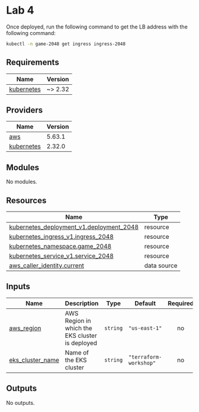 # Lab 4

Once deployed, run the following command to get the LB address with the following command:

```bash
kubectl -n game-2048 get ingress ingress-2048
```

<!-- BEGIN_TF_DOCS -->
## Requirements

| Name | Version |
|------|---------|
| <a name="requirement_kubernetes"></a> [kubernetes](#requirement\_kubernetes) | ~> 2.32 |

## Providers

| Name | Version |
|------|---------|
| <a name="provider_aws"></a> [aws](#provider\_aws) | 5.63.1 |
| <a name="provider_kubernetes"></a> [kubernetes](#provider\_kubernetes) | 2.32.0 |

## Modules

No modules.

## Resources

| Name | Type |
|------|------|
| [kubernetes_deployment_v1.deployment_2048](https://registry.terraform.io/providers/hashicorp/kubernetes/latest/docs/resources/deployment_v1) | resource |
| [kubernetes_ingress_v1.ingress_2048](https://registry.terraform.io/providers/hashicorp/kubernetes/latest/docs/resources/ingress_v1) | resource |
| [kubernetes_namespace.game_2048](https://registry.terraform.io/providers/hashicorp/kubernetes/latest/docs/resources/namespace) | resource |
| [kubernetes_service_v1.service_2048](https://registry.terraform.io/providers/hashicorp/kubernetes/latest/docs/resources/service_v1) | resource |
| [aws_caller_identity.current](https://registry.terraform.io/providers/hashicorp/aws/latest/docs/data-sources/caller_identity) | data source |

## Inputs

| Name | Description | Type | Default | Required |
|------|-------------|------|---------|:--------:|
| <a name="input_aws_region"></a> [aws\_region](#input\_aws\_region) | AWS Region in which the EKS cluster is deployed | `string` | `"us-east-1"` | no |
| <a name="input_eks_cluster_name"></a> [eks\_cluster\_name](#input\_eks\_cluster\_name) | Name of the EKS cluster | `string` | `"terraform-workshop"` | no |

## Outputs

No outputs.
<!-- END_TF_DOCS -->